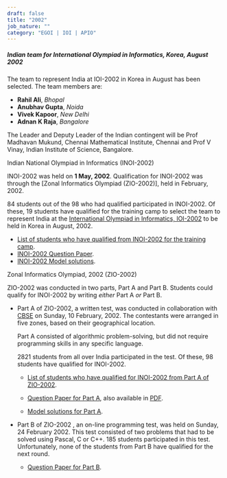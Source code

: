 ```yaml
---
draft: false
title: "2002"
job_nature: ""
category: "EGOI | IOI | APIO"
---
```




##### Indian team for International Olympiad in Informatics, Korea, August 2002

The team to represent India at IOI-2002 in Korea in August has been selected. The team members are:

*   **Rahil Ali**, _Bhopal_
*   **Anubhav Gupta**, _Noida_
*   **Vivek Kapoor**, _New Delhi_
*   **Adnan K Raja**, _Bangalore_

The Leader and Deputy Leader of the Indian contingent will be Prof Madhavan Mukund, Chennai Mathematical Institute, Chennai and Prof V Vinay, Indian Institute of Science, Bangalore.

Indian National Olympiad in Informatics (INOI-2002)

INOI-2002 was held on **1 May, 2002**. Qualification for INOI-2002 was through the [Zonal Informatics Olympiad (ZIO-2002)], held in February, 2002.

84 students out of the 98 who had qualified participated in INOI-2002. Of these, 19 students have qualified for the training camp to select the team to represent India at the [International Olympiad in Informatics, IOI-2002](http://www.ioi2002.or.kr/eng) to be held in Korea in August, 2002.

*   [List of students who have qualified from INOI-2002 for the training camp](/olympiad_results/inoi2002/camp-qualifiers).
*   [INOI-2002 Question Paper](../inoi2002/inoi-qpaper.pdf).
*   [INOI-2002 Model solutions](../inoi2002/inoi-solutions.pdf).

Zonal Informatics Olympiad, 2002 (ZIO-2002)

ZIO-2002 was conducted in two parts, Part A and Part B. Students could qualify for INOI-2002 by writing _either_ Part A _or_ Part B.

*   Part A of ZIO-2002, a written test, was conducted in collaboration with [CBSE](http://www.cbse.nic.in) on Sunday, 10 February, 2002. The contestants were arranged in five zones, based on their geographical location.
    
    Part A consisted of algorithmic problem-solving, but did not require programming skills in any specific language.
    
    2821 students from all over India participated in the test. Of these, 98 students have qualified for INOI-2002.
    
    *   [List of students who have qualified for INOI-2002 from Part A of ZIO-2002](/olympiad_results/zio2002/qualifiers#part-a).
        
    *   [Question Paper for Part A](/olympiad_results/zio2002/part-a-qpaper), also available in [PDF](../zio2002/zio_2002_part-a-qpaper.pdf).
        
    *   [Model solutions for Part A](/olympiad_results/zio2002/part-a-solutions).
        
    
*   Part B of ZIO-2002 , an on-line programming test, was held on Sunday, 24 February 2002. This test consisted of two problems that had to be solved using Pascal, C or C++. 185 students participated in this test. Unfortunately, none of the students from Part B have qualified for the next round.
    
    *   [Question Paper for Part B](/olympiad_results/zio2002/part-b-qpaper).
